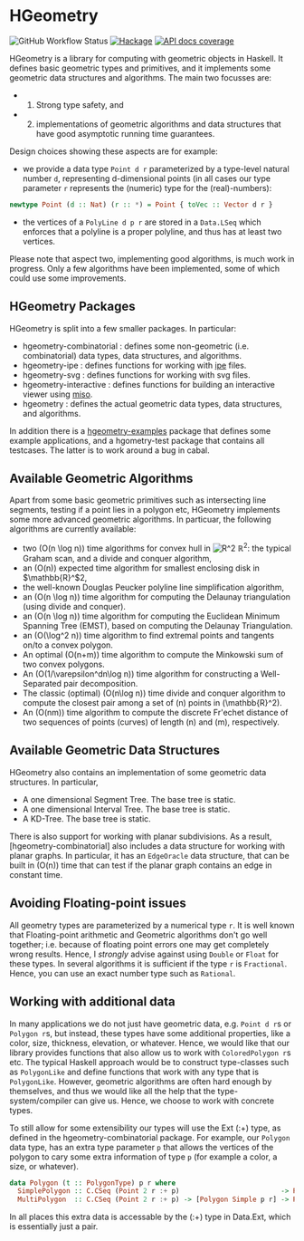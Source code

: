 HGeometry
=========

![GitHub Workflow Status](https://img.shields.io/github/workflow/status/noinia/hgeometry/CI)
[![Hackage](https://img.shields.io/hackage/v/hgeometry.svg?color=success)](https://hackage.haskell.org/package/hgeometry)
[![API docs coverage](https://img.shields.io/endpoint?url=https%3A%2F%2Fnoinia.github.io%2Fhgeometry%2Fhaddock_badge.json)](https://noinia.github.io/hgeometry/doc/)

HGeometry is a library for computing with geometric objects in
Haskell. It defines basic geometric types and primitives, and it
implements some geometric data structures and algorithms. The main two
focusses are:

- 1. Strong type safety, and
- 2. implementations of geometric algorithms and data structures that
have good asymptotic running time guarantees.

Design choices showing these aspects are for example:

- we provide a data type `Point d r` parameterized by a
type-level natural number `d`, representing d-dimensional points (in all cases
our type parameter `r` represents the (numeric) type for the (real)-numbers):

```haskell
newtype Point (d :: Nat) (r :: *) = Point { toVec :: Vector d r }
```
- the vertices of a `PolyLine d p r` are stored in a `Data.LSeq` which enforces
that a polyline is a proper polyline, and thus has at least two vertices.

Please note that aspect two, implementing good algorithms, is much work in
progress. Only a few algorithms have been implemented, some of which could use
some improvements.

HGeometry Packages
------------------

HGeometry is split into a few smaller packages. In particular:

- hgeometry-combinatorial : defines some non-geometric
  (i.e. combinatorial) data types, data structures, and algorithms.
- hgeometry-ipe : defines functions for working with [ipe](http://ipe.otfried.org) files.
- hgeometry-svg : defines functions for working with svg files.
- hgeometry-interactive : defines functions for building an
  interactive viewer using [miso](https://haskell-miso.org).
- hgeometry : defines the actual geometric data types, data
  structures, and algorithms.

In addition there is a [hgeometry-examples](hgeometry-examples)
package that defines some example applications, and a hgometry-test
package that contains all testcases. The latter is to work around a
bug in cabal.

Available Geometric Algorithms
------------------------------

Apart from some basic geometric primitives such as intersecting
line segments, testing if a point lies in a polygon etc, HGeometry
implements some more advanced geometric algorithms. In particuar, the
following algorithms are currently available:

* two \(O(n \log n)\) time algorithms for convex hull in
  ![R^2](https://latex.codecogs.com/png.latex?\bg_white&space;\fn_cm&space;\mathbb{R}^2)
  $\mathbb{R}^2$: the typical Graham scan, and a divide and conquer algorithm,
* an \(O(n)\) expected time algorithm for smallest enclosing disk in $\mathbb{R}^$2,
* the well-known Douglas Peucker polyline line simplification algorithm,
* an \(O(n \log n)\) time algorithm for computing the Delaunay triangulation
(using divide and conquer).
* an \(O(n \log n)\) time algorithm for computing the Euclidean Minimum Spanning
Tree (EMST), based on computing the Delaunay Triangulation.
* an \(O(\log^2 n)\) time algorithm to find extremal points and tangents on/to a
  convex polygon.
* An optimal \(O(n+m)\) time algorithm to compute the Minkowski sum of two convex
polygons.
* An \(O(1/\varepsilon^dn\log n)\) time algorithm for constructing a Well-Separated pair
  decomposition.
* The classic (optimal) \(O(n\log n)\) time divide and conquer algorithm to
  compute the closest pair among a set of \(n\) points in \(\mathbb{R}^2\).
* An \(O(nm)\) time algorithm to compute the discrete Fr\'echet
  distance of two sequences of points (curves) of length \(n\) and
  \(m\), respectively.

Available Geometric Data Structures
-----------------------------------

HGeometry also contains an implementation of some geometric data
structures. In particular,

* A one dimensional Segment Tree. The base tree is static.
* A one dimensional Interval Tree. The base tree is static.
* A KD-Tree. The base tree is static.

There is also support for working with planar subdivisions. As a
result, [hgeometry-combinatorial] also includes a data structure for
working with planar graphs. In particular, it has an `EdgeOracle` data
structure, that can be built in \(O(n)\) time that can test if the
planar graph contains an edge in constant time.


Avoiding Floating-point issues
-------------------------------

All geometry types are parameterized by a numerical type `r`. It is well known
that Floating-point arithmetic and Geometric algorithms don't go well together;
i.e. because of floating point errors one may get completely wrong
results. Hence, I *strongly* advise against using `Double` or `Float` for these
types. In several algorithms it is sufficient if the type `r` is
`Fractional`. Hence, you can use an exact number type such as `Rational`.


Working with additional data
----------------------------

In many applications we do not just have geometric data, e.g. `Point d r`s or
`Polygon r`s, but instead, these types have some additional properties, like a
color, size, thickness, elevation, or whatever. Hence, we would like that our
library provides functions that also allow us to work with `ColoredPolygon r`s
etc. The typical Haskell approach would be to construct type-classes such as
`PolygonLike` and define functions that work with any type that is
`PolygonLike`. However, geometric algorithms are often hard enough by
themselves, and thus we would like all the help that the type-system/compiler
can give us. Hence, we choose to work with concrete types.

To still allow for some extensibility our types will use the Ext (:+)
type, as defined in the hgeometry-combinatorial package. For example,
our `Polygon` data type, has an extra type parameter `p` that allows
the vertices of the polygon to cary some extra information of type `p`
(for example a color, a size, or whatever).

```haskell
data Polygon (t :: PolygonType) p r where
  SimplePolygon :: C.CSeq (Point 2 r :+ p)                         -> Polygon Simple p r
  MultiPolygon  :: C.CSeq (Point 2 r :+ p) -> [Polygon Simple p r] -> Polygon Multi  p r
```
In all places this extra data is accessable by the (:+) type in Data.Ext, which
is essentially just a pair.
